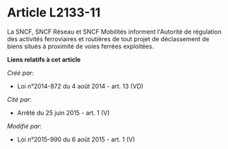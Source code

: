 # Article L2133-11

La SNCF, SNCF Réseau et SNCF Mobilités informent l'Autorité de régulation des activités ferroviaires et routières de tout
projet de déclassement de biens situés à proximité de voies ferrées exploitées.

**Liens relatifs à cet article**

_Créé par_:

  - Loi n°2014-872 du 4 août 2014 - art. 13 (VD)

_Cité par_:

  - Arrêté du 25 juin 2015 - art. 1 (V)

_Modifié par_:

  - Loi n°2015-990 du 6 août 2015 - art. 1 (V)
